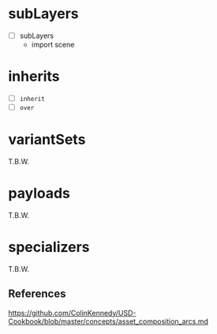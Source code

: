 # subLayers

* [ ] subLayers
  * import scene

# inherits

* [ ] `inherit`
* [ ] `over`

# variantSets

T.B.W.

# payloads

T.B.W.

# specializers

T.B.W.

## References

https://github.com/ColinKennedy/USD-Cookbook/blob/master/concepts/asset_composition_arcs.md
